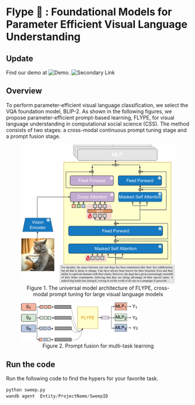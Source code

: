 # Flype :flying_disc: : Foundational Models for Parameter Efficient Visual Language Understanding

## Update
Find our demo at ![Demo](https://6ca8e92afa2a7ec034.gradio.live/). ![Secondary Link](flype.mtop.uk:7007)
## Overview
To perform parameter-efficient visual language classification, we select the VQA foundation model, BLIP-2. 
As shown in the following figures, we propose parameter-efficient prompt-based learning, FLYPE, for visual language understanding in computational social science (CSS). 
The method consists of two stages: a cross-modal continuous prompt tuning stage and a prompt fusion stage.
<figure>
<img src="./assets/flype.png" style="width: 76%:"/>
    <figcaption style="text-align: center">Figure 1. The universal model architecture of FLYPE, cross-modal prompt tuning for large visual language models</figcaption>
</figure>

<figure>
<img src="./assets/prompt_fusion.png" style="width: 76%;"/>
    <figcaption style="text-align: center">Figure 2. Prompt fusion for multi-task learning</figcaption>
</figure>

## Run the code
Run the following code to find the hypers for your favorite task.
```python
python sweep.py
wandb agent  Entity/ProjectName/SweepID
```
